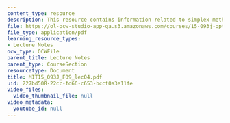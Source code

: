 ```yaml
---
content_type: resource
description: This resource contains information related to simplex method II.
file: https://ol-ocw-studio-app-qa.s3.amazonaws.com/courses/15-093j-optimization-methods-fall-2009/227bd50822ccfd66c653bccf0a3e11fe_MIT15_093J_F09_lec04.pdf
file_type: application/pdf
learning_resource_types:
- Lecture Notes
ocw_type: OCWFile
parent_title: Lecture Notes
parent_type: CourseSection
resourcetype: Document
title: MIT15_093J_F09_lec04.pdf
uid: 227bd508-22cc-fd66-c653-bccf0a3e11fe
video_files:
  video_thumbnail_file: null
video_metadata:
  youtube_id: null
---
```

